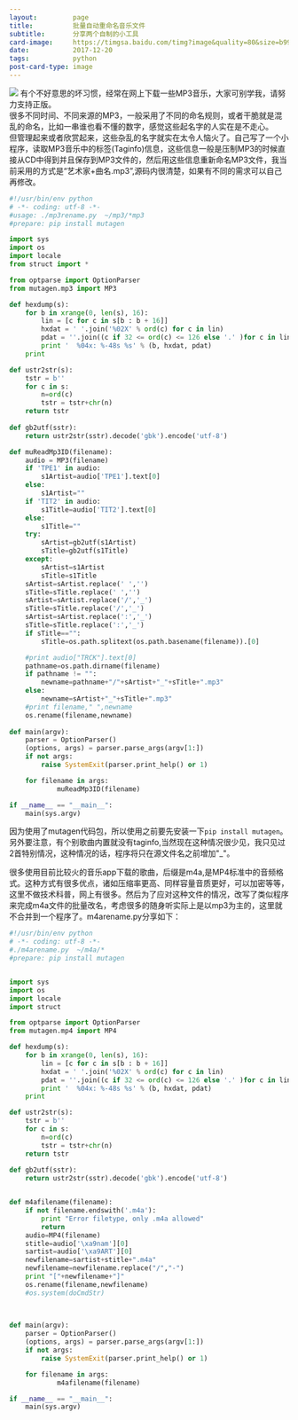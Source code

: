 ```yaml
---
layout:         page
title:          批量自动重命名音乐文件
subtitle:       分享两个自制的小工具
card-image:     https://timgsa.baidu.com/timg?image&quality=80&size=b9999_10000&sec=1513741255092&di=39709260c127eba9393581b0564b6779&imgtype=0&src=http%3A%2F%2Fimg.25pp.com%2Fuploadfile%2Fsoft%2Fimages%2F2015%2F0505%2F20150505102709218.jpg
date:           2017-12-20
tags:           python
post-card-type: image
---
```

![](https://timgsa.baidu.com/timg?image&quality=80&size=b9999_10000&sec=1513741255092&di=39709260c127eba9393581b0564b6779&imgtype=0&src=http%3A%2F%2Fimg.25pp.com%2Fuploadfile%2Fsoft%2Fimages%2F2015%2F0505%2F20150505102709218.jpg)
有个不好意思的坏习惯，经常在网上下载一些MP3音乐，大家可别学我，请努力支持正版。  
很多不同时间、不同来源的MP3，一般采用了不同的命名规则，或者干脆就是混乱的命名，比如一串谁也看不懂的数字，感觉这些起名字的人实在是不走心。  
但管理起来或者欣赏起来，这些杂乱的名字就实在太令人恼火了。自己写了一个小程序，读取MP3音乐中的标签(Taginfo)信息，这些信息一般是压制MP3的时候直接从CD中得到并且保存到MP3文件的，然后用这些信息重新命名MP3文件，我当前采用的方式是“艺术家+曲名.mp3”,源码内很清楚，如果有不同的需求可以自己再修改。  
```python
#!/usr/bin/env python
# -*- coding: utf-8 -*-
#usage: ./mp3rename.py  ~/mp3/*mp3
#prepare: pip install mutagen

import sys
import os
import locale
from struct import *

from optparse import OptionParser
from mutagen.mp3 import MP3

def hexdump(s):
    for b in xrange(0, len(s), 16):
        lin = [c for c in s[b : b + 16]]
        hxdat = ' '.join('%02X' % ord(c) for c in lin)
        pdat = ''.join((c if 32 <= ord(c) <= 126 else '.' )for c in lin)
        print '  %04x: %-48s %s' % (b, hxdat, pdat)
    print

def ustr2str(s):
	tstr = b''
	for c in s:
		n=ord(c)
		tstr = tstr+chr(n)
	return tstr
			
def gb2utf(sstr):
	return ustr2str(sstr).decode('gbk').encode('utf-8')

def muReadMp3ID(filename):
    audio = MP3(filename)
    if 'TPE1' in audio:
        s1Artist=audio['TPE1'].text[0]
    else:
        s1Artist=""
    if 'TIT2' in audio: 
        s1Title=audio['TIT2'].text[0]
    else:
        s1Title=""
    try:
    	sArtist=gb2utf(s1Artist)
    	sTitle=gb2utf(s1Title)
    except:
    	sArtist=s1Artist
    	sTitle=s1Title
    sArtist=sArtist.replace(' ','')
    sTitle=sTitle.replace(' ','')
    sArtist=sArtist.replace('/','_')
    sTitle=sTitle.replace('/','_')
    sArtist=sArtist.replace(':','_')
    sTitle=sTitle.replace(':','_')
    if sTitle=="":
        sTitle=os.path.splitext(os.path.basename(filename)).[0]

    #print audio["TRCK"].text[0]
    pathname=os.path.dirname(filename)
    if pathname != "":
        newname=pathname+"/"+sArtist+"_"+sTitle+".mp3"
    else:
        newname=sArtist+"_"+sTitle+".mp3"
    #print filename," ",newname
    os.rename(filename,newname)
    
def main(argv):
    parser = OptionParser()
    (options, args) = parser.parse_args(argv[1:])
    if not args:
        raise SystemExit(parser.print_help() or 1)

    for filename in args:
			muReadMp3ID(filename)	

if __name__ == "__main__":
    main(sys.argv)
```
因为使用了mutagen代码包，所以使用之前要先安装一下`pip install mutagen`。另外要注意，有个别歌曲内置就没有taginfo,当然现在这种情况很少见，我只见过2首特别情况，这种情况的话，程序将只在源文件名之前增加"_"。  

很多使用目前比较火的音乐app下载的歌曲，后缀是m4a,是MP4标准中的音频格式。这种方式有很多优点，诸如压缩率更高、同样容量音质更好，可以加密等等，这里不做技术科普，网上有很多。然后为了应对这种文件的情况，改写了类似程序来完成m4a文件的批量改名，考虑很多的随身听实际上是以mp3为主的，这里就不合并到一个程序了。m4arename.py分享如下：  
```python
#!/usr/bin/env python
# -*- coding: utf-8 -*-
#./m4arename.py  ~/m4a/*
#prepare: pip install mutagen


import sys
import os
import locale
import struct

from optparse import OptionParser
from mutagen.mp4 import MP4

def hexdump(s):
    for b in xrange(0, len(s), 16):
        lin = [c for c in s[b : b + 16]]
        hxdat = ' '.join('%02X' % ord(c) for c in lin)
        pdat = ''.join((c if 32 <= ord(c) <= 126 else '.' )for c in lin)
        print '  %04x: %-48s %s' % (b, hxdat, pdat)
    print

def ustr2str(s):
	tstr = b''
	for c in s:
		n=ord(c)
		tstr = tstr+chr(n)
	return tstr
			
def gb2utf(sstr):
	return ustr2str(sstr).decode('gbk').encode('utf-8')


def m4afilename(filename):
	if not filename.endswith('.m4a'):
		print "Error filetype, only .m4a allowed"
		return
	audio=MP4(filename)
	stitle=audio['\xa9nam'][0]
	sartist=audio['\xa9ART'][0]
	newfilename=sartist+stitle+".m4a"
	newfilename=newfilename.replace("/","-")
	print "["+newfilename+"]"	
	os.rename(filename,newfilename)
	#os.system(doCmdStr)
	

    
def main(argv):
    parser = OptionParser()
    (options, args) = parser.parse_args(argv[1:])
    if not args:
        raise SystemExit(parser.print_help() or 1)

    for filename in args:
			m4afilename(filename)	

if __name__ == "__main__":
    main(sys.argv)
```
